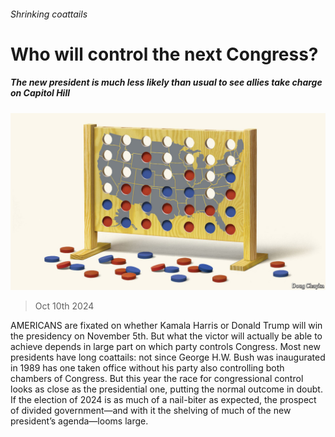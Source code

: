 ###### Shrinking coattails

# Who will control the next Congress? 

##### The new president is much less likely than usual to see allies take charge on Capitol Hill 

![image](images/20241012_FBD001.jpg) 

> Oct 10th 2024 

AMERICANS are fixated on whether Kamala Harris or Donald Trump will win the presidency on November 5th. But what the victor will actually be able to achieve depends in large part on which party controls Congress. Most new presidents have long coattails: not since George H.W. Bush was inaugurated in 1989 has one taken office without his party also controlling both chambers of Congress. But this year the race for congressional control looks as close as the presidential one, putting the normal outcome in doubt. If the election of 2024 is as much of a nail-biter as expected, the prospect of divided government—and with it the shelving of much of the new president’s agenda—looms large.

